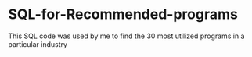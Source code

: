 # SQL-for-Recommended-programs
This SQL code was used by me to find the 30 most utilized programs in a particular industry 
